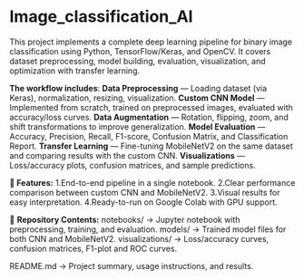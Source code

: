 # Image_classification_AI
This project implements a complete deep learning pipeline for binary image classification using Python, TensorFlow/Keras, and OpenCV. It covers dataset preprocessing, model building, evaluation, visualization, and optimization with transfer learning.

**The workflow includes**:
**Data Preprocessing** — Loading dataset (via Keras), normalization, resizing, visualization.
**Custom CNN Model** — Implemented from scratch, trained on preprocessed images, evaluated with accuracy/loss curves.
**Data Augmentation** — Rotation, flipping, zoom, and shift transformations to improve generalization.
**Model Evaluation** — Accuracy, Precision, Recall, F1-score, Confusion Matrix, and Classification Report.
**Transfer Learning** — Fine-tuning MobileNetV2 on the same dataset and comparing results with the custom CNN.
**Visualizations** — Loss/accuracy plots, confusion matrices, and sample predictions.

**🚀 Features:**
1.End-to-end pipeline in a single notebook.
2.Clear performance comparison between custom CNN and MobileNetV2.
3.Visual results for easy interpretation.
4.Ready-to-run on Google Colab with GPU support.

📂 **Repository Contents:**
notebooks/ → Jupyter notebook with preprocessing, training, and evaluation.
models/ → Trained model files for both CNN and MobileNetV2.
visualizations/ → Loss/accuracy curves, confusion matrices, F1-plot and ROC curves.

README.md → Project summary, usage instructions, and results.
